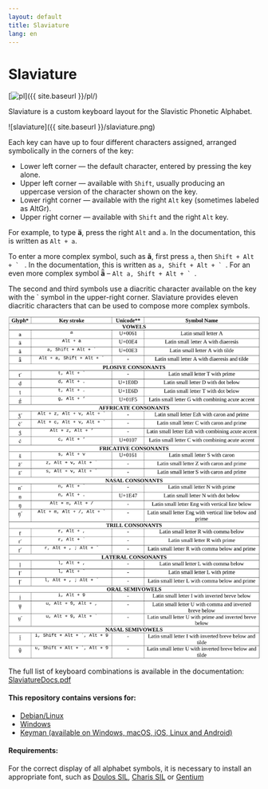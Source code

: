 ```yaml
---
layout: default
title: Slaviature
lang: en
---
```


# Slaviature

[![pl](https://img.shields.io/badge/lang-pl-red.svg)]({{ site.baseurl }}/pl/)

Slaviature is a custom keyboard layout for the Slavistic Phonetic Alphabet.

![slaviature]({{ site.baseurl }}/slaviature.png)

Each key can have up to four different characters assigned, arranged
symbolically in the corners of the key:

- Lower left corner — the default character, entered by pressing the key alone.
- Upper left corner — available with `Shift`, usually producing an uppercase
  version of the character shown on the key.
- Lower right corner — available with the right `Alt` key (sometimes labeled as
  AltGr).
- Upper right corner — available with `Shift` and the right `Alt` key.

For example, to type **ä**, press the right `Alt` and `a`. In the documentation,
this is written as `Alt + a`.

To enter a more complex symbol, such as **ã**, first press `a`, then ``Shift + Alt + ` ``
. In the documentation, this is written as ``a, Shift + Alt + ` ``. For an even more
complex symbol **ä̃**  – ``Alt a, Shift + Alt + ` ``. 

The second and third symbols use a diacritic character available on the key with
the ` symbol in the upper-right corner. Slaviature provides eleven diacritic
characters that can be used to compose more complex symbols.

![slaviature_docs.png](/slaviature_docs.png)

The full list of keyboard combinations is available in the documentation: [SlaviatureDocs.pdf](SlaviatureDocs.pdf)

#### This repository contains versions for:

- [Debian/Linux](/linux/README.md)
- [Windows](/windows/README.md)
- [Keyman (available on Windows, macOS, iOS, Linux and Android)](/keyman/README.md)

#### Requirements:

For the correct display of all alphabet symbols, it is necessary to install an appropriate font, such as [Doulos SIL](https://software.sil.org/doulos/),  [Charis SIL](https://software.sil.org/charis/)  or [Gentium](https://software.sil.org/gentium/)

